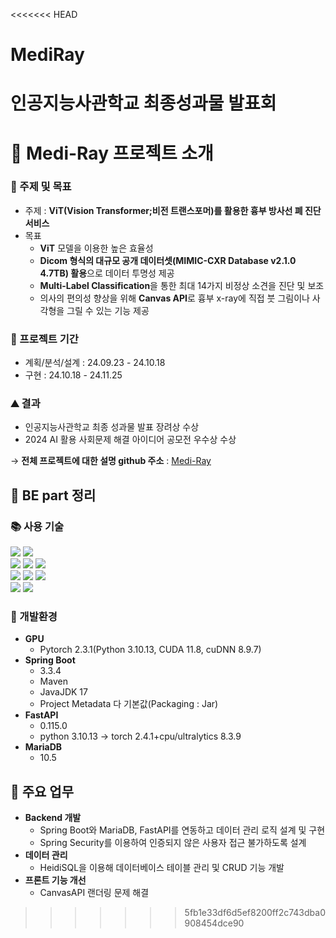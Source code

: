 <<<<<<< HEAD
# MediRay
인공지능사관학교 최종성과물 발표회
=======
# 📘 Medi-Ray 프로젝트 소개
### 📢 주제 및 목표
+ 주제 : **ViT(Vision Transformer;비전 트랜스포머)를 활용한 흉부 방사선 폐 진단 서비스**
+ 목표
  + **ViT** 모델을 이용한 높은 효율성
  + **Dicom 형식의 대규모 공개 데이터셋(MIMIC-CXR Database v2.1.0 4.7TB) 활용**으로 데이터 투명성 제공
  + **Multi-Label Classification**을 통한 최대 14가지 비정상 소견을 진단 및 보조
  + 의사의 편의성 향상을 위해  **Canvas API**로 흉부 x-ray에 직접 붓 그림이나 사각형을 그릴 수 있는 기능 제공
### 📆 프로젝트 기간 
+ 계획/분석/설계 : 24.09.23 - 24.10.18
+ 구현 : 24.10.18 - 24.11.25
### ⛰️ 결과
+ 인공지능사관학교 최종 성과물 발표 장려상 수상  
+ 2024 AI 활용 사회문제 해결 아이디어 공모전 우수상 수상
  
→ **전체 프로젝트에 대한 설명 github 주소** : [Medi-Ray](https://github.com/JIWOONG12/Medi-Ray)  

    
## 📄 BE part 정리  
### 📚 사용 기술
<div> 
  <img src="https://img.shields.io/badge/java-007396?style=for-the-badge&logo=java&logoColor=white"> 
  <img src="https://img.shields.io/badge/python-3776AB?style=for-the-badge&logo=python&logoColor=white">
  <br>
  
  <img src="https://img.shields.io/badge/html5-E34F26?style=for-the-badge&logo=html5&logoColor=white">
  <img src="https://img.shields.io/badge/javascript-F7DF1E?style=for-the-badge&logo=javascript&logoColor=black">
  <img src="https://img.shields.io/badge/jquery-0769AD?style=for-the-badge&logo=jquery&logoColor=white">
  <br>
  
  <img src="https://img.shields.io/badge/springboot-6DB33F?style=for-the-badge&logo=springboot&logoColor=white"> 
  <img src="https://img.shields.io/badge/fastapi-009688?style=for-the-badge&logo=fastapi&logoColor=white">
  <img src="https://img.shields.io/badge/mariaDB-003545?style=for-the-badge&logo=mariaDB&logoColor=white">
  <br>

  <img src="https://img.shields.io/badge/docker-2496ED?style=for-the-badge&logo=docker&logoColor=white">
  <img src="https://img.shields.io/badge/github-181717?style=for-the-badge&logo=github&logoColor=white">
</div>

### 📌 개발환경
+ **GPU**
  + Pytorch 2.3.1(Python 3.10.13, CUDA 11.8, cuDNN 8.9.7)
+ **Spring Boot**
  + 3.3.4
  + Maven
  + JavaJDK 17
  + Project Metadata 다 기본값(Packaging : Jar)
+ **FastAPI**
  + 0.115.0
  + python 3.10.13 → torch 2.4.1+cpu/ultralytics 8.3.9
+ **MariaDB**
  + 10.5

## 📝 주요 업무
+ **Backend 개발**
  + Spring Boot와 MariaDB, FastAPI를 연동하고 데이터 관리 로직 설계 및 구현
  + Spring Security를 이용하여 인증되지 않은 사용자 접근 불가하도록 설계
+ **데이터 관리**
  + HeidiSQL을 이용해 데이터베이스 테이블 관리 및 CRUD 기능 개발
+ **프론트 기능 개선**
  + CanvasAPI 랜더링 문제 해결
>>>>>>> 5fb1e33df6d5ef8200ff2c743dba0908454dce90
